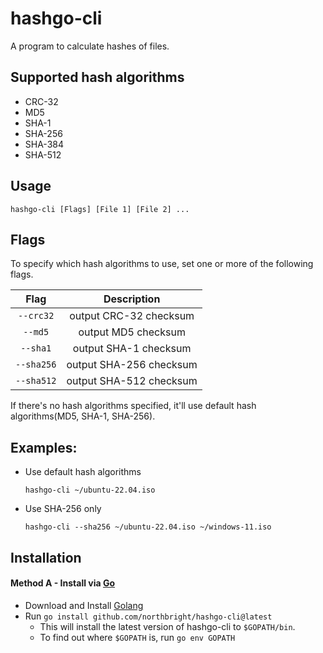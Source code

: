 # hashgo-cli

A program to calculate hashes of files.

## Supported hash algorithms
* CRC-32
* MD5
* SHA-1
* SHA-256
* SHA-384
* SHA-512

## Usage
```
hashgo-cli [Flags] [File 1] [File 2] ...
```

## Flags
To specify which hash algorithms to use, set one or more of the following flags.

| Flag | Description |
| :--: | :--: |
| `--crc32` | output CRC-32 checksum |
| `--md5` | output MD5 checksum |
| `--sha1` | output SHA-1 checksum |
| `--sha256` | output SHA-256 checksum |
| `--sha512` | output SHA-512 checksum |

If there's no hash algorithms specified, it'll use default hash algorithms(MD5, SHA-1, SHA-256).

## Examples:
* Use default hash algorithms

  ```
  hashgo-cli ~/ubuntu-22.04.iso
  ```

* Use SHA-256 only

  ```
  hashgo-cli --sha256 ~/ubuntu-22.04.iso ~/windows-11.iso
  ```

## Installation
#### Method A - Install via [Go](https://pkg.go.dev/)
* Download and Install [Golang](https://go.dev/doc/install)
* Run `go install github.com/northbright/hashgo-cli@latest`
  * This will install the latest version of hashgo-cli to `$GOPATH/bin`.
  * To find out where `$GOPATH` is, run `go env GOPATH`
